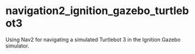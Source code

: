 # navigation2_ignition_gazebo_turtlebot3
Using Nav2 for navigating a simulated Turtlebot 3 in the Ignition Gazebo simulator.
